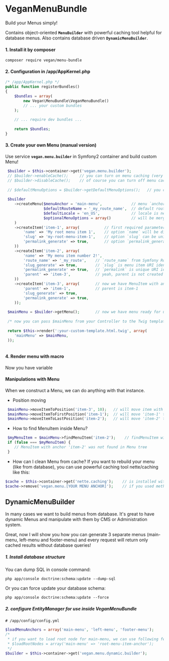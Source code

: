 # VeganMenuBundle
Build your Menus simply!

Contains object-oriented **`MenuBuilder`** with powerful caching tool helpful for database menus. Also contains database driven **`DynamicMenuBuilder`**.

#### 1. Install it by composer
```
composer require vegan/menu-bundle
```

#### 2. Configuration in /app/AppKernel.php

```php
/* /app/AppKernel.php */
public function registerBundles()
{
    $bundles = array(
        new Vegan\MenuBundle\VeganMenuBundle()
        // ... your custom bundles
    );
    
    // ... require dev bundles ...
    
    return $bundles;
}
```

#### 3. Create your own Menu (manual version)

Use service **`vegan.menu.builder`** in Symfony2 container and build custom Menu!

```php
 $builder = $this->container->get('vegan.menu.builder');
 // $builder->enableCache();     // you can turn on menu caching (very powerfull tool if you load menu from database)
 // $builder->disableCache();    // of course you can turn off menu caching
 
 // $defaultMenuOptions = $builder->getDefaultMenuOptions();   // you can dump whole menu options and you will see what is possible to change in Menu
 
 $builder
    ->createMenu($menuAnchor = 'main-menu',             // menu `anchor` is unique key whereby we can grab the menu in the template (irrespective of language translation)
                 $defaultRouteName = '_my_route_name',  // default route name (will be used when we'll not specify MenuItem option `route_name`)
                 $defaultLocale = 'en_US',              // locale is necessary for caching menus
                 $optionalMenuOptions = array()         // will be merged with default Menu options (as we dumped from $defaultMenuOptions)
    )
    ->createItem('item-1', array(           // first required parameter is `anchor` = it's simply the unique key, whereby you can grab that MenuItem and manipulate with (very useful because you can grab any translation of MenuItem by this anchor) 
        'name' => 'My root menu item 1',    // option `name` will be displayed in frontend
        'slug' => 'my-root-menu-item-1',    // option `slug` can be unique URI identification key
        'permalink_generate' => true,       // option `permalink_generate` will auto generate `permalink` (it is unique URI identificator with whole menu tree parents of this item)
    ))
    ->createItem('item-2', array(
        'name' => 'My menu item number 2!',
        'route_name' => '_my_route',    // `route_name` from Symfony Router or from VeganDynamicRouter
        'slug_generate' => true,        // `slug` is menu item URI identifier
        'permalink_generate' => true,   // `permalink` is unique URI identifier based on whole menu tree slugs (e.g. main-item/secondary-item/third-item) 
        'parent' => 'item-3',           // yeah, parent is not created yet! but we will create it after this menu item:
    ))
    ->createItem('item-3', array(       // now we have MenuItem with anchor `item-3` and it will have child `item-2`!
        'parent' => 'item-1',           // parent is item-1
        'slug_generate' => true,
        'permalink_generate' => true,
    ));
 
 $mainMenu = $builder->getMenu();       // now we have menu ready for use in templates, of course we can do more options with menu
 
 /* now you can pass $mainMenu from your Controller to the Twig template! */
 
 return $this->render(':your-custom-template.html.twig', array(
    'mainMenu' => $mainMenu,
 ));
 
```
#### 4. Render menu with macro

Now you have variable 


#### Manipulations with Menu

When we construct a Menu, we can do anything with that instance.

 * Position moving
```php
 $mainMenu->moveItemToPosition('item-3', 10);   // will move item with anchor 'item-3' to the 10. position
 $mainMenu->moveItemToFirstPosition('item-1');  // will move 'item-1' to the first position
 $mainMenu->moveItemToLastPosition('item-2');   // will move 'item-2' to the last position
```

 * How to find MenuItem inside Menu?
```php
 $myMenuItem = $mainMenu->findMenuItem('item-2');    // findMenuItem will return instance of MenuItem or false if nothing will be found
 if (false === $myMenuItem) {
    // MenuItem with anchor 'item-2' was not found in Menu tree
 }
```

 * How can I clean Menu from cache?
If you want to rebuild your menu (like from database), you can use powerful caching tool nette/caching like this:

```php
$cache = $this->container->get('nette.caching');    // is installed with VeganMenuBundle
$cache->remove('vegan.menu.[YOUR MENU ANCHOR]');    // if you used method $builder->enableCache() then your menu is in cache 'vegan.menu.' + menu anchor
```

## DynamicMenuBuilder
In many cases we want to build menus from database. 
It's great to have dynamic Menus and manipulate with them by CMS or Administration system. 

Great, now I will show you how you can generate 3 separate menus (main-menu, left-menu and footer-menu) and every request will return only cached results without database queries!

##### 1. Install database structure

You can dump SQL in console command:
```
php app/console doctrine:schema:update --dump-sql
```

Or you can force update your database schema:
```
php app/console doctrine:schema:update --force
```
##### 2. configure EntityManager for use inside VeganMenuBundle

```
# /app/config/config.yml

```

```php
$loadMenuAnchors = array('main-menu', 'left-menu', 'footer-menu');
/*
 * if you want to load root node for main-menu, we can use following feature:
 * $loadRootNodes = array('main-menu' => 'root-menu-item-anchor');
 */
$builder = $this->container->get('vegan.menu.dynamic.builder');
```

